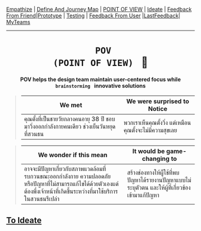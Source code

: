 [Empathize](https://github.com/LeoPonin/INT100-G2-02-2Na2Jai/blob/c8bd58e89e30c340625163b9c2ea6b4e0ba3f6ce/Design%20Thinking%20Project/empathize.md) | [Define And Journey Map](https://github.com/LeoPonin/INT100-G2-02-2Na2Jai/blob/main/Design%20Thinking%20Project/%20Define.md) | [POINT OF VIEW](https://github.com/LeoPonin/INT100-G2-02-2Na2Jai/blob/main/Design%20Thinking%20Project/POV.md) | [Ideate](https://github.com/LeoPonin/INT100-G2-02-2Na2Jai/blob/main/Design%20Thinking%20Project/Ideate.md) | [ Feedback From Friend](https://github.com/LeoPonin/INT100-G2-02-2Na2Jai/blob/main/Design%20Thinking%20Project/Feedback%20form%20friend.md)|[Prototype](https://github.com/LeoPonin/INT100-G2-02-2Na2Jai/blob/main/Design%20Thinking%20Project/prototype.md) | [Testing](https://github.com/LeoPonin/INT100-G2-02-2Na2Jai/blob/main/Design%20Thinking%20Project/Testing.md) | [Feedback From User](https://github.com/LeoPonin/INT100-G2-02-2Na2Jai/blob/main/Design%20Thinking%20Project/Feedback%20from%20user.md) |[LastFeedback](https://github.com/LeoPonin/INT100-G2-02-2Na2Jai/blob/main/Design%20Thinking%20Project/Last%20feedback.md)| [MyTeams](https://github.com/LeoPonin/INT100-G2-02-2Na2Jai/blob/main/ourteam.md)


<hr>

# <h1 align = center> <code> POV (POINT OF VIEW) </code> :heartbeat: </h1>
<h4 align = center color = "blue"> POV helps the <strong> design team maintain user-centered </strong> focus while <code> brainstorming </code> innovative solutions </h4>


>| **We met** | **We were surprised to Notice** |
>| -------- | ------- |
>|  คุณตั้งที่เป็นชายวัยกลางคนอายุ 38 ปี ชอบมาวิ่งออกกำลังกายคนเดียว ช่วงเย็นวันหยุดที่สวนธน  |พวกเราเห็นคุณตั้งวิ่ง แต่เหมือนคุณตั้งจะไม่มีความสุขเลย |  

>| **We wonder if this mean** | **It would be game-changing to** |
>| -------- | ------- |
>| อาจจะมีปัญหาเกี่ยวกับสภาพแวดล้อมที่รบกวนขณะออกกำลังกาย ความปลอดภัย หรือปัญหาที่ไม่สามารถแก้ไขได้ด้วยตัวเองแต่ต้องพึ่งเจ้าหน้าที่เกิดขึ้นระหว่างที่มาใช้บริการในสวนธนรึเปล่า| สร้างช่องทางให้ผู็ใช้ที่พบปัญหาได้รายงานปัญหาแบบไม่ระบุตัวตน และให้ผู้ที่เกี่ยวข้องเข้ามาแก้ปัญหา |  
[To Ideate](https://github.com/LeoPonin/INT100-G2-02-2Na2Jai/blob/main/Design%20Thinking%20Project/Ideate.md)
------
